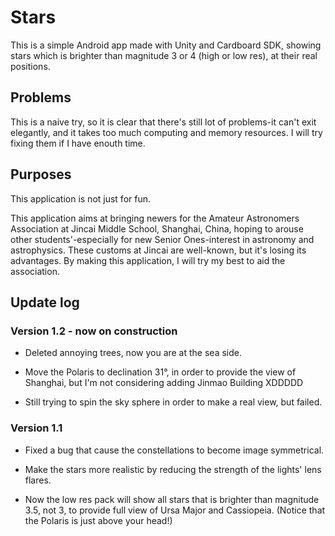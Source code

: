 # Stars
This is a simple Android app made with Unity and Cardboard SDK, showing stars which is brighter than magnitude 3 or 4
(high or low res), at their real positions.

## Problems
This is a naive try, so it is clear that there's still lot of problems-it can't exit elegantly, and it takes too much 
computing and memory resources. I will try fixing them if I have enouth time.

## Purposes
This application is not just for fun.

This application aims at bringing newers for the Amateur Astronomers Association at Jincai Middle School, Shanghai, China, 
hoping to arouse other students'-especially for new Senior Ones-interest in astronomy and astrophysics. These customs at 
Jincai are well-known, but it's losing its advantages. By making this application, I will try my best to aid the association.

## Update log

### Version 1.2 - now on construction
- Deleted annoying trees, now you are at the sea side.

- Move the Polaris to declination 31°, in order to provide the view of Shanghai, but I'm not considering adding Jinmao Building XDDDDD

- Still trying to spin the sky sphere in order to make a real view, but failed.

### Version 1.1
- Fixed a bug that cause the constellations to become image symmetrical.

- Make the stars more realistic by reducing the strength of the lights' lens flares.

- Now the low res pack will show all stars that is brighter than magnitude 3.5, not 3, to provide full view of Ursa Major and Cassiopeia. (Notice that the Polaris is just above your head!)
